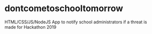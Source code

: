 # dontcometoschooltomorrow
HTML/CSS/JS/NodeJS App to notify school administrators if a threat is made for Hackathon 2019
